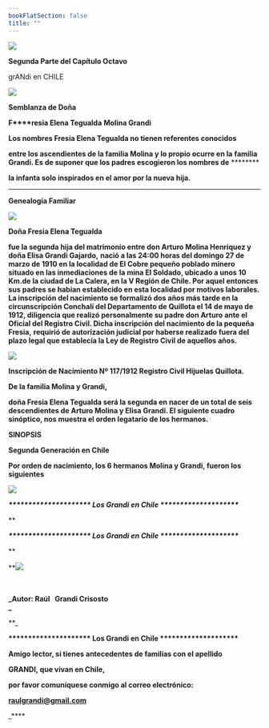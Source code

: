 ```yaml
---
bookFlatSection: false
title: ""
---
```


[![](https://sites.google.com/site/fresiaelenatmolinagrandi/_/rsrc/1303540769037/home/P%C3%A1ginaenconstrucci%C3%B3n.jpg?height=177&width=136)](https://sites.google.com/site/fresiaelenatmolinagrandi/home/P%C3%A1ginaenconstrucci%C3%B3n.jpg?attredirects=0)

**Segunda Parte del Capítulo Octavo**

grANdi en CHILE

[![](https://sites.google.com/site/fresiaelenatmolinagrandi/_/rsrc/1286837594626/home/CAPITULO%20VIII.jpg)](https://sites.google.com/site/fresiaelenatmolinagrandi/home/CAPITULO%20VIII.jpg?attredirects=0)

**Semblanza de Doña**

**F****resia Elena Tegualda** **Molina Grandi**

**********Los nombres Fresia Elena Tegualda no tienen referentes conocidos********** 

**********entre los ascendientes de la familia Molina y lo propio ocurre en la********** **********familia Grandi. Es de suponer que los padres escogieron los nombres de********** ********

**la infanta solo inspirados en el amor por la nueva hija.**

********

**Genealogía Familiar** 

[![](https://sites.google.com/site/fresiaelenatmolinagrandi/_/rsrc/1286837602835/home/Genealogia%20Fresia%20Elena.jpg)](https://sites.google.com/site/fresiaelenatmolinagrandi/home/Genealogia%20Fresia%20Elena.jpg?attredirects=0)

****Doña Fresia Elena Tegualda****

**fue la segunda hija del matrimonio entre don Arturo Molina Henríquez y doña Elisa Grandi Gajardo,** **nació a las 24:00 horas del domingo 27 de marzo de 1910 en la localidad de El Cobre pequeño poblado minero situado en las inmediaciones de la mina El Soldado, ubicado a unos 10 Km.de la ciudad de La Calera, en la V Región de Chile. Por aquel entonces sus padres se habian establecido en esta localidad por motivos laborales. La inscripción del nacimiento se formalizó dos años más tarde en la circunscripción Conchalí del Departamento de Quillota el 14 de mayo de 1912, diligencia que realizó personalmente su padre don Arturo ante el Oficial del Registro Civil. Dicha inscripción del nacimiento de la pequeña** **Fresia,** **requirió de autorización judicial por haberse realizado fuera del plazo legal que establecía la Ley de Registro Civil de aquellos años.**

[**![](https://sites.google.com/site/fresiaelenatmolinagrandi/_/rsrc/1287497227068/home/FRESIA%20MOLINA%20GRANDI.JPG)**](https://sites.google.com/site/fresiaelenatmolinagrandi/home/FRESIA%20MOLINA%20GRANDI.JPG?attredirects=0)

****__**Inscripción de Nacimiento Nº 117/1912 Registro Civil Hijuelas Quillota.**__****

**De la familia Molina y Grandi,** 

**doña Fresia Elena Tegualda será la segunda en nacer de un total de seis descendientes de Arturo Molina y Elisa Grandi. El siguiente cuadro sinóptico, nos muestra el orden legatario de los hermanos.**

**SINOPSIS**

****Segunda Generación en Chile****

**Por orden de nacimiento, los 6 hermanos Molina y Grandi, fueron los siguientes** 

**[![](https://sites.google.com/site/fresiaelenatmolinagrandi/_/rsrc/1303540786624/home/HermanosMolinaGrandi%28E%29.JPG)](https://sites.google.com/site/fresiaelenatmolinagrandi/home/HermanosMolinaGrandi%28E%29.JPG?attredirects=0)**

_**\*\*\*\*\*\*\*\*\*\*\*\*\*\*\*\*\*\*\*\*\* Los Grandi en Chile \*\*\*\*\*\*\*\*\*\*\*\*\*\*\*\*\*\*\*\***_ 

**

_**\*\*\*\*\*\*\*\*\*\*\*\*\*\*\*\*\*\*\*\*\* Los Grandi en Chile \*\*\*\*\*\*\*\*\*\*\*\*\*\*\*\*\*\*\*\***_

**

 **[![](https://sites.google.com/site/fresiaelenatmolinagrandi/_/rsrc/1303540777503/home/002-P-AUTOR.jpg)](https://sites.google.com/site/fresiaelenatmolinagrandi/home/002-P-AUTOR.jpg?attredirects=0)

 

**_Autor: Raúl   Grandi Crisosto  
_**

**_

**\*\*\*\*\*\*\*\*\*\*\*\*\*\*\*\*\*\*\*\*\* Los Grandi en Chile \*\*\*\*\*\*\*\*\*\*\*\*\*\*\*\*\*\*\*\***

**Amigo lector, si tienes antecedentes de familias con el apellido** 

 **GRANDI, que vivan en Chile,** 

**por favor comuníquese conmigo al correo electrónico:** 

 **[raulgrandi@gmail.com](mailto:raulgrandi@gmail.com)**





_****